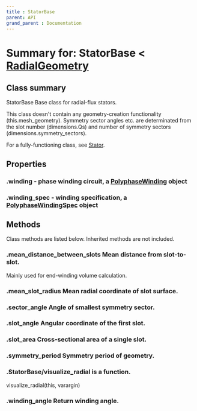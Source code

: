 ```yaml
---
title : StatorBase
parent: API
grand_parent : Documentation
---
```

# Summary for: **StatorBase**  < [RadialGeometry](RadialGeometry.html)

## Class summary

StatorBase Base class for radial-flux stators.

This class doesn't contain any geometry-creation functionality
(this.mesh_geometry). Symmetry sector angles etc. are determinated
from the slot number (dimensions.Qs) and number of symmetry sectors
(dimensions.symmetry_sectors).

For a fully-functioning class, see [Stator](Stator.html).

## Properties

### .**winding** - phase winding circuit, a [PolyphaseWinding](PolyphaseWinding.html) object

### .**winding_spec** - winding specification, a [PolyphaseWindingSpec](PolyphaseWindingSpec.html) object


## Methods

Class methods are listed below. Inherited methods are not included.

### .**mean_distance_between_slots** Mean distance from slot-to-slot.

Mainly used for end-winding volume calculation.

### .**mean_slot_radius** Mean radial coordinate of slot surface.

### .**sector_angle** Angle of smallest symmetry sector.

### .**slot_angle** Angular coordinate of the first slot.

### .**slot_area** Cross-sectional area of a single slot.

### .**symmetry_period** Symmetry period of geometry.

### .StatorBase/**visualize_radial** is a function.
visualize_radial(this, varargin)

### .**winding_angle** Return winding angle.



